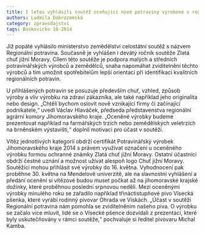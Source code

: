 ```yaml
---
title: I letos vyhlásili soutěž oceňující nové potraviny vyrobené v regionu
authors: Ludmila Dobrozemská
category: zpravodajství
tags: Boskovicko 18-2014
---
```


Již popáté vyhlásilo ministerstvo zemědělství celostátní soutěž s názvem Regionální potravina. Současně je vyhlášen i devátý ročník soutěže Zlatá chuť jižní Moravy. Cílem této soutěže je podpora malých a středních potravinářských výrobců a zemědělců, snaha napomáhat zviditelnění těchto výrobců a tím umožnit spotřebitelům lepší orientaci při identifikaci kvalitních regionálních potravin.

U přihlášených potravin se posuzuje především chuť, vzhled, způsob výroby a vliv výrobku na zdraví zákazníka, ale také například jeho originalita nebo design. „Chtěli bychom oslovit nově vznikající firmy či začínající podnikatele,“ uvedl Václav Hlaváček, předseda představenstva regionální agrární komory Jihomoravského kraje. „Oceněné výrobky budeme prezentovat například na farmářských trzích nebo zemědělských veletrzích na brněnském výstavišti,“ doplnil motivaci pro účast v soutěži.

Vítěz jednotlivých kategorií obdrží certifikát Potravinářský výrobek Jihomoravského kraje 2014 s právem využívat označení u oceněného výrobku formou ochranné známky Zlatá chuť jižní Moravy. Ostatní účastníci obdrží čestné uznání a možnost užívat alespoň logo Chuť jižní Moravy. Soutěžící mohou přihlásit své výrobky do 16. května. Vyhodnocení pak proběhne 30. května na Mendelově univerzitě, ale na slavnostní vyhlášení a předání ocenění si vítězové budou muset počkat až na jihomoravské krajské dožínky, které proběhnou poslední srpnovou neděli.
Mezi oceněnými výrobky minulého roku se zařadilo například třináctistupňové pivo Vísecká pšenka, které vyrábí rodinný pivovar Ohrada ve Vískách. „Účast v soutěži Regionální potravina nám pomohla se zviditelněním našeho piva. O výrobku se začalo více mluvit, lidé se o Vísecké pšence dozvídali z prezentací, které byly uskutečňovány v rámci soutěže,“ pochvaluje si ředitel pivovaru Michal Kamba.